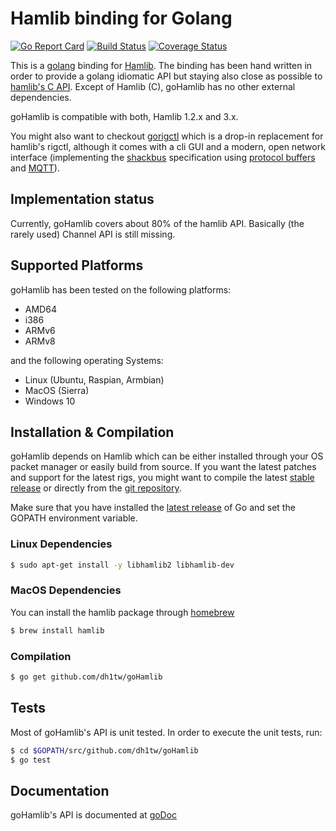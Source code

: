 # Hamlib binding for Golang
[![Go Report Card](https://goreportcard.com/badge/github.com/dh1tw/goHamlib)](https://goreportcard.com/report/github.com/dh1tw/goHamlib)
[![Build Status](https://travis-ci.org/dh1tw/goHamlib.svg?branch=master)](https://travis-ci.org/dh1tw/goHamlib)
[![Coverage Status](https://coveralls.io/repos/github/dh1tw/goHamlib/badge.svg?branch=master)](https://coveralls.io/github/dh1tw/goHamlib?branch=master)

This is a [golang](https://golang.org) binding for
[Hamlib](http://hamlib.org). The binding has been hand written in order
to provide a golang idiomatic API but staying also close as possible to
[hamlib's C API](http://hamlib.sourceforge.net/manuals/3.0.1/index.html).
Except of Hamlib (C), goHamlib has no other external dependencies.

goHamlib is compatible with both, Hamlib 1.2.x and 3.x.

You might also want to checkout [gorigctl](https://github.com/dh1tw/gorigctl)
which is a drop-in replacement for hamlib's rigctl, although it comes with a
cli GUI and a modern, open network interface (implementing the [shackbus](https://shackbus.org) specification using
[protocol buffers](https://developers.google.com/protocol-buffers/) and
[MQTT](http://mqtt.org)).

## Implementation status

Currently, goHamlib covers about 80% of the hamlib API. Basically (the rarely used) Channel API is still missing.

## Supported Platforms

goHamlib has been tested on the following platforms:

- AMD64
- i386
- ARMv6
- ARMv8

and the following operating Systems:

- Linux (Ubuntu, Raspian, Armbian)
- MacOS (Sierra)
- Windows 10

## Installation & Compilation

goHamlib depends on Hamlib which can be either installed through your OS
packet manager or easily build from source. If you want the latest patches
and support for the latest rigs, you might want to compile the latest
[stable release](https://sourceforge.net/projects/hamlib/files/hamlib)
or directly from the [git repository](https://github.com/n0nb/hamlib).

Make sure that you have installed the [latest release](https://golang.org/dl/) of Go and set the GOPATH environment variable.

### Linux Dependencies

```bash
$ sudo apt-get install -y libhamlib2 libhamlib-dev
```

### MacOS Dependencies

You can install the hamlib package through [homebrew](https://brew.sh)

```bash
$ brew install hamlib
```

### Compilation

```bash
$ go get github.com/dh1tw/goHamlib
```

## Tests

Most of goHamlib's API is unit tested. In order to execute the unit tests,
run: 

```bash
$ cd $GOPATH/src/github.com/dh1tw/goHamlib
$ go test
```

## Documentation

goHamlib's API is documented at [goDoc](https://godoc.org/github.com/dh1tw/goHamlib)

